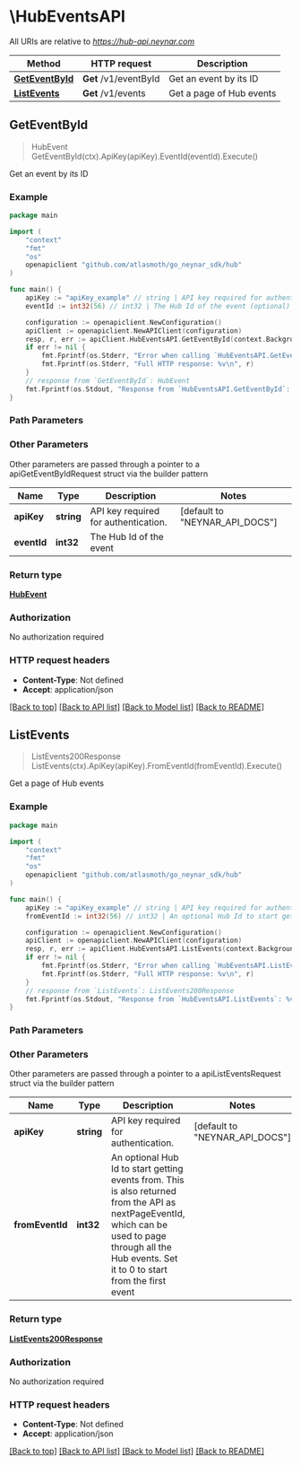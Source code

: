 # \HubEventsAPI

All URIs are relative to *https://hub-api.neynar.com*

| Method                                           | HTTP request          | Description              |
| ------------------------------------------------ | --------------------- | ------------------------ |
| [**GetEventById**](HubEventsAPI.md#GetEventById) | **Get** /v1/eventById | Get an event by its ID   |
| [**ListEvents**](HubEventsAPI.md#ListEvents)     | **Get** /v1/events    | Get a page of Hub events |

## GetEventById

> HubEvent GetEventById(ctx).ApiKey(apiKey).EventId(eventId).Execute()

Get an event by its ID

### Example

```go
package main

import (
	"context"
	"fmt"
	"os"
	openapiclient "github.com/atlasmoth/go_neynar_sdk/hub"
)

func main() {
	apiKey := "apiKey_example" // string | API key required for authentication. (optional) (default to "NEYNAR_API_DOCS")
	eventId := int32(56) // int32 | The Hub Id of the event (optional)

	configuration := openapiclient.NewConfiguration()
	apiClient := openapiclient.NewAPIClient(configuration)
	resp, r, err := apiClient.HubEventsAPI.GetEventById(context.Background()).ApiKey(apiKey).EventId(eventId).Execute()
	if err != nil {
		fmt.Fprintf(os.Stderr, "Error when calling `HubEventsAPI.GetEventById``: %v\n", err)
		fmt.Fprintf(os.Stderr, "Full HTTP response: %v\n", r)
	}
	// response from `GetEventById`: HubEvent
	fmt.Fprintf(os.Stdout, "Response from `HubEventsAPI.GetEventById`: %v\n", resp)
}
```

### Path Parameters

### Other Parameters

Other parameters are passed through a pointer to a apiGetEventByIdRequest struct via the builder pattern

| Name        | Type       | Description                          | Notes                                    |
| ----------- | ---------- | ------------------------------------ | ---------------------------------------- |
| **apiKey**  | **string** | API key required for authentication. | [default to &quot;NEYNAR_API_DOCS&quot;] |
| **eventId** | **int32**  | The Hub Id of the event              |

### Return type

[**HubEvent**](HubEvent.md)

### Authorization

No authorization required

### HTTP request headers

- **Content-Type**: Not defined
- **Accept**: application/json

[[Back to top]](#) [[Back to API list]](../README.md#documentation-for-api-endpoints)
[[Back to Model list]](../README.md#documentation-for-models)
[[Back to README]](../README.md)

## ListEvents

> ListEvents200Response ListEvents(ctx).ApiKey(apiKey).FromEventId(fromEventId).Execute()

Get a page of Hub events

### Example

```go
package main

import (
	"context"
	"fmt"
	"os"
	openapiclient "github.com/atlasmoth/go_neynar_sdk/hub"
)

func main() {
	apiKey := "apiKey_example" // string | API key required for authentication. (optional) (default to "NEYNAR_API_DOCS")
	fromEventId := int32(56) // int32 | An optional Hub Id to start getting events from.  This is also returned from the API as nextPageEventId, which  can be used to page through all the Hub events. Set it to 0  to start from the first event (optional)

	configuration := openapiclient.NewConfiguration()
	apiClient := openapiclient.NewAPIClient(configuration)
	resp, r, err := apiClient.HubEventsAPI.ListEvents(context.Background()).ApiKey(apiKey).FromEventId(fromEventId).Execute()
	if err != nil {
		fmt.Fprintf(os.Stderr, "Error when calling `HubEventsAPI.ListEvents``: %v\n", err)
		fmt.Fprintf(os.Stderr, "Full HTTP response: %v\n", r)
	}
	// response from `ListEvents`: ListEvents200Response
	fmt.Fprintf(os.Stdout, "Response from `HubEventsAPI.ListEvents`: %v\n", resp)
}
```

### Path Parameters

### Other Parameters

Other parameters are passed through a pointer to a apiListEventsRequest struct via the builder pattern

| Name            | Type       | Description                                                                                                                                                                                             | Notes                                    |
| --------------- | ---------- | ------------------------------------------------------------------------------------------------------------------------------------------------------------------------------------------------------- | ---------------------------------------- |
| **apiKey**      | **string** | API key required for authentication.                                                                                                                                                                    | [default to &quot;NEYNAR_API_DOCS&quot;] |
| **fromEventId** | **int32**  | An optional Hub Id to start getting events from. This is also returned from the API as nextPageEventId, which can be used to page through all the Hub events. Set it to 0 to start from the first event |

### Return type

[**ListEvents200Response**](ListEvents200Response.md)

### Authorization

No authorization required

### HTTP request headers

- **Content-Type**: Not defined
- **Accept**: application/json

[[Back to top]](#) [[Back to API list]](../README.md#documentation-for-api-endpoints)
[[Back to Model list]](../README.md#documentation-for-models)
[[Back to README]](../README.md)
